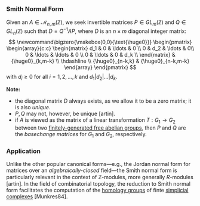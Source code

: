 ### Smith Normal Form
Given an $A\in\mathcal{M}_{n,m}(\mathbb Z)$, we seek invertible matrices $P\in GL_{m}(\mathbb Z)$ and $Q\in GL_{n}(\mathbb Z)$ such that
$D=Q^{-1}AP,$
where $D$ is an $n\times m$ diagonal integer matrix:
$$
\newcommand\bigzero{\makebox(0,0){\text{\huge0}}}
\begin{pmatrix}
\begin{array}{c:c}
  \begin{matrix}
    d_1 & 0 & \ldots & 0 \\
    0 & d_2 & \ldots & 0\\
    0 & \ldots & \ldots & 0 \\
    0 & \ldots & 0 & d_k \\
  \end{matrix}
  & {\huge0}_{k,m-k} \\
  \hdashline \\
  {\huge0}_{n-k,k} & {\huge0}_{n-k,m-k}
\end{array}
\end{pmatrix}
$$
with $d_i\geq0$ for all $i=1, 2, \ldots, k$ and $d_1| d_2| \ldots | d_k$.

**Note:**
- the diagonal matrix $D$ always exists, as we allow it to be a zero matrix; it is also *unique*. 
- $P,Q$ may not, however, be unique [artin].
- if $A$ is viewed as the matrix of a linear transformation $T:G_1\to G_2$ between two [finitely-generated free abelian groups](https://observablehq.com/@sushovan4/basechange), then $P$ and $Q$ are the *basechange matrices* for $G_1$ and $G_2$, respectively.

### Application
Unlike the other popular canonical forms—e.g., the Jordan normal form for matrices over an *algebraically-closed* field—the Smith normal form is particularly relevant in the context of $\mathbb Z$-modules, more generally $R$-modules [artin]. In the field of combinatorial topology, the reduction to Smith normal form facilitates the computation of the [homology groups](https://en.wikipedia.org/wiki/Homology_(mathematics)) of finte [simplicial complexes](https://en.wikipedia.org/wiki/Simplicial_complex) [Munkres84]. 
